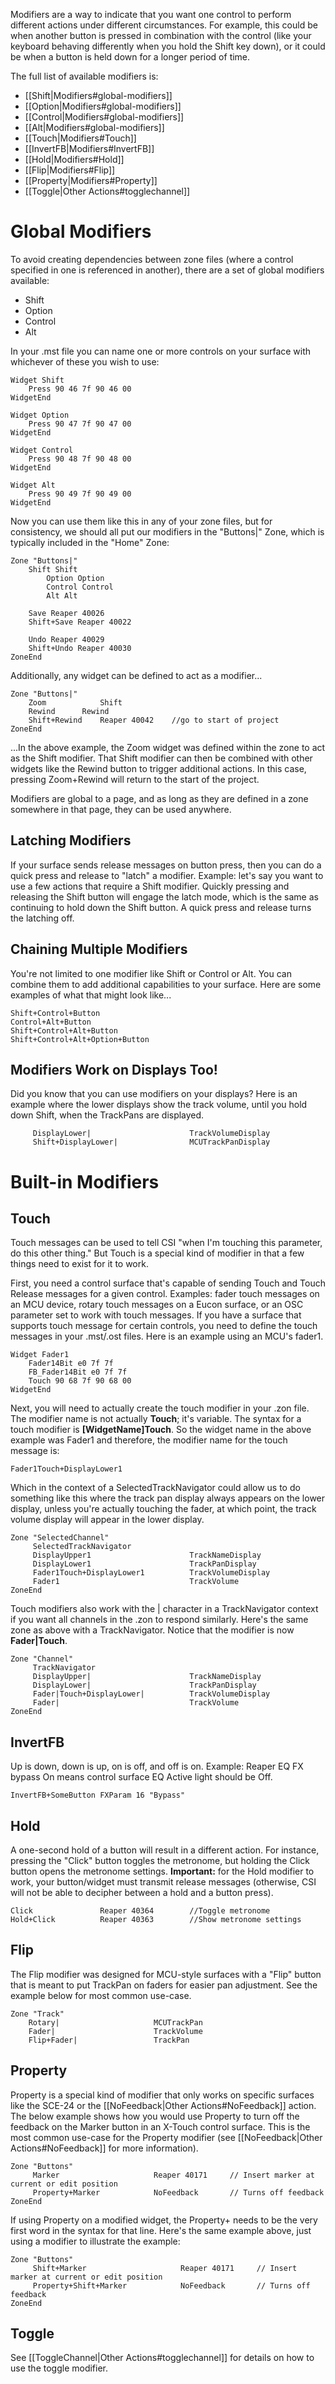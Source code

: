 Modifiers are a way to indicate that you want one control to perform different actions under different circumstances. For example, this could be when another button is pressed in combination with the control (like your keyboard behaving differently when you hold the Shift key down), or it could be when a button is held down for a longer period of time. 

The full list of available modifiers is:
* [[Shift|Modifiers#global-modifiers]]
* [[Option|Modifiers#global-modifiers]]
* [[Control|Modifiers#global-modifiers]]
* [[Alt|Modifiers#global-modifiers]]
* [[Touch|Modifiers#Touch]]
* [[InvertFB|Modifiers#InvertFB]]
* [[Hold|Modifiers#Hold]]
* [[Flip|Modifiers#Flip]]
* [[Property|Modifiers#Property]]
* [[Toggle|Other Actions#togglechannel]]

# Global Modifiers

To avoid creating dependencies between zone files (where a control specified in one is referenced in another), there are a set of global modifiers available:
 
* Shift
* Option
* Control
* Alt

In your .mst file you can name one or more controls on your surface with whichever of these you wish to use:

````     
Widget Shift
	Press 90 46 7f 90 46 00
WidgetEnd

Widget Option
	Press 90 47 7f 90 47 00
WidgetEnd

Widget Control
	Press 90 48 7f 90 48 00
WidgetEnd

Widget Alt
	Press 90 49 7f 90 49 00
WidgetEnd  
````     

Now you can use them like this in any of your zone files, but for consistency, we should all put our modifiers in the "Buttons|" Zone, which is typically included in the "Home" Zone:

````   
Zone "Buttons|"
 	Shift Shift
        Option Option
        Control Control
        Alt Alt

 	Save Reaper 40026
	Shift+Save Reaper 40022

	Undo Reaper 40029
	Shift+Undo Reaper 40030
ZoneEnd
````    

Additionally, any widget can be defined to act as a modifier...

````   
Zone "Buttons|"
 	Zoom            Shift
	Rewind 		Rewind
	Shift+Rewind	Reaper 40042	//go to start of project
ZoneEnd
````   

...In the above example, the Zoom widget was defined within the zone to act as the Shift modifier. That Shift modifier can then be combined with other widgets like the Rewind button to trigger additional actions. In this case, pressing Zoom+Rewind will return to the start of the project.

Modifiers are global to a page, and as long as they are defined in a zone somewhere in that page, they can be used anywhere.

## Latching Modifiers
If your surface sends release messages on button press, then you can do a quick press and release to "latch" a modifier. Example: let's say you want to use a few actions that require a Shift modifier. Quickly pressing and releasing the Shift button will engage the latch mode, which is the same as continuing to hold down the Shift button. A quick press and release turns the latching off.

## Chaining Multiple Modifiers
You're not limited to one modifier like Shift or Control or Alt. You can combine them to add additional capabilities to your surface. Here are some examples of what that might look like...

```
Shift+Control+Button
Control+Alt+Button
Shift+Control+Alt+Button
Shift+Control+Alt+Option+Button
```

## Modifiers Work on Displays Too!
Did you know that you can use modifiers on your displays? Here is an example where the lower displays show the track volume, until you hold down Shift, when the TrackPans are displayed. 

```
     DisplayLower|                      TrackVolumeDisplay
     Shift+DisplayLower|                MCUTrackPanDisplay
```

# Built-in Modifiers

## Touch
Touch messages can be used to tell CSI "when I'm touching this parameter, do this other thing." But Touch is a special kind of modifier in that a few things need to exist for it to work. 

First, you need a control surface that's capable of sending Touch and Touch Release messages for a given control. Examples: fader touch messages on an MCU device, rotary touch messages on a Eucon surface, or an OSC parameter set to work with touch messages. If you have a surface that supports touch message for certain controls, you need to define the touch messages in your .mst/.ost files. Here is an example using an MCU's fader1.

```
Widget Fader1
	Fader14Bit e0 7f 7f
	FB_Fader14Bit e0 7f 7f
	Touch 90 68 7f 90 68 00
WidgetEnd
```

Next, you will need to actually create the touch modifier in your .zon file. The modifier name is not actually **Touch**; it's variable. The syntax for a touch modifier is **[WidgetName]Touch**. So the widget name in the above example was Fader1 and therefore, the modifier name for the touch message is:

```
Fader1Touch+DisplayLower1
```

Which in the context of a SelectedTrackNavigator could allow us to do something like this where the track pan display always appears on the lower display, unless you're actually touching the fader, at which point, the track volume display will appear in the lower display.

```
Zone "SelectedChannel"
     SelectedTrackNavigator
     DisplayUpper1                      TrackNameDisplay
     DisplayLower1                      TrackPanDisplay
     Fader1Touch+DisplayLower1          TrackVolumeDisplay
     Fader1                             TrackVolume
ZoneEnd
```

Touch modifiers also work with the | character in a TrackNavigator context if you want all channels in the .zon to respond similarly. Here's the same zone as above with a TrackNavigator. Notice that the modifier is now **Fader|Touch**.

```
Zone "Channel"
     TrackNavigator
     DisplayUpper|                      TrackNameDisplay
     DisplayLower|                      TrackPanDisplay
     Fader|Touch+DisplayLower|          TrackVolumeDisplay
     Fader|                             TrackVolume
ZoneEnd
```

## InvertFB 
Up is down, down is up, on is off, and off is on. Example: Reaper EQ FX bypass On means control surface EQ Active light should be Off.

```` 
InvertFB+SomeButton FXParam 16 "Bypass"
```` 

## Hold
A one-second hold of a button will result in a different action. For instance, pressing the "Click" button toggles the metronome, but holding the Click button opens the metronome settings. **Important:** for the Hold modifier to work, your button/widget must transmit release messages (otherwise, CSI will not be able to decipher between a hold and a button press). 

```` 
Click				Reaper 40364 		//Toggle metronome
Hold+Click			Reaper 40363		//Show metronome settings
````    

## Flip
The Flip modifier was designed for MCU-style surfaces with a "Flip" button that is meant to put TrackPan on faders for easier pan adjustment. See the example below for most common use-case.
```
Zone "Track"
    Rotary|                     MCUTrackPan
    Fader|                   	TrackVolume 
    Flip+Fader|                	TrackPan 
```

## Property
Property is a special kind of modifier that only works on specific surfaces like the SCE-24 or the [[NoFeedback|Other Actions#NoFeedback]] action. The below example shows how you would use Property to turn off the feedback on the Marker button in an X-Touch control surface. This is the most common use-case for the Property modifier (see [[NoFeedback|Other Actions#NoFeedback]] for more information). 
```
Zone "Buttons"
     Marker                     Reaper 40171     // Insert marker at current or edit position
     Property+Marker            NoFeedback       // Turns off feedback
ZoneEnd
```

If using Property on a modified widget, the Property+ needs to be the very first word in the syntax for that line. Here's the same example above, just using a modifier to illustrate the example: 
```
Zone "Buttons"
     Shift+Marker                     Reaper 40171     // Insert marker at current or edit position
     Property+Shift+Marker            NoFeedback       // Turns off feedback
ZoneEnd
```

## Toggle
See [[ToggleChannel|Other Actions#togglechannel]] for details on how to use the toggle modifier.